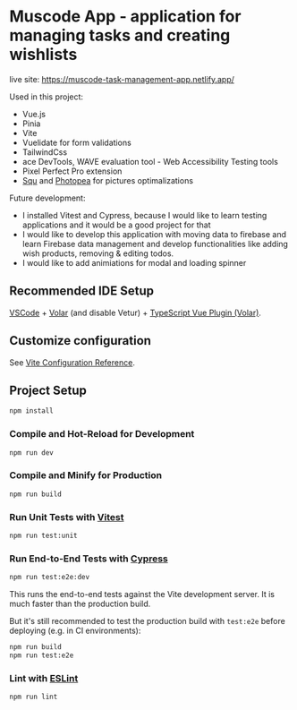 # Muscode App - application for managing tasks and creating wishlists

live site: https://muscode-task-management-app.netlify.app/

Used in this project: 

- Vue.js
- Pinia
- Vite
- Vuelidate for form validations
- TailwindCss 
- ace DevTools, WAVE evaluation tool - Web Accessibility Testing tools
- Pixel Perfect Pro extension 
- [Squ](https://squoosh.app/editor) and [Photopea](https://www.photopea.com/) for pictures optimalizations

Future development: 

- I installed Vitest and Cypress, because I would like to learn testing applications and it would be a good project for that
- I would like to develop this application with moving data to firebase and learn Firebase data management and develop functionalities like adding wish products, removing & editing todos. 
- I would like to add animiations for modal and loading spinner 

## Recommended IDE Setup

[VSCode](https://code.visualstudio.com/) + [Volar](https://marketplace.visualstudio.com/items?itemName=Vue.volar) (and disable Vetur) + [TypeScript Vue Plugin (Volar)](https://marketplace.visualstudio.com/items?itemName=Vue.vscode-typescript-vue-plugin).

## Customize configuration

See [Vite Configuration Reference](https://vitejs.dev/config/).

## Project Setup

```sh
npm install
```

### Compile and Hot-Reload for Development

```sh
npm run dev
```

### Compile and Minify for Production

```sh
npm run build
```

### Run Unit Tests with [Vitest](https://vitest.dev/)

```sh
npm run test:unit
```

### Run End-to-End Tests with [Cypress](https://www.cypress.io/)

```sh
npm run test:e2e:dev
```

This runs the end-to-end tests against the Vite development server.
It is much faster than the production build.

But it's still recommended to test the production build with `test:e2e` before deploying (e.g. in CI environments):

```sh
npm run build
npm run test:e2e
```

### Lint with [ESLint](https://eslint.org/)

```sh
npm run lint
```
